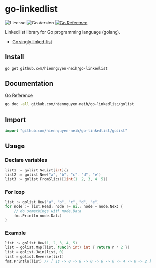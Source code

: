# go-linkedlist

![License](https://img.shields.io/github/license/hiennguyen-neih/go-linkedlist)
![Go Version](https://img.shields.io/badge/go-1.18+-blue)
[![Go Reference](https://pkg.go.dev/badge/github.com/hiennguyen-neih/go-linkedlist/golist.svg)](https://pkg.go.dev/github.com/hiennguyen-neih/go-linkedlist/golist)

Linked list library for Go programming language (golang).

* [Go singly linked-list](./golist/)

## Install

```bash
go get github.com/hiennguyen-neih/go-linkedlist
```

## Documentation

[Go Reference](https://pkg.go.dev/github.com/hiennguyen-neih/go-linkedlist/golist)

```bash
go doc -all github.com/hiennguyen-neih/go-linkedlist/golist
```

## Import

```go
import "github.com/hiennguyen-neih/go-linkedlist/golist"
```

## Usage

### Declare variables

```go
list1 := golist.GoList[int]{}
list2 := golist.New("a", "b", "c", "d", "e")
list3 := golist.FromSlice([]int{1, 2, 3, 4, 5})
```

### For loop

```go
list := golist.New("a", "b", "c", "d", "e")
for node := list.Head; node != nil; node = node.Next {
    // do somethings with node.Data
    fmt.Println(node.Data)
}
```
### Example
```go
list := golist.New(1, 2, 3, 4, 5)
list = golist.Map(list, func(n int) int { return n * 2 })
list = golist.Join(list, 0)
list = golist.Reverse(list)
fmt.Println(list) // [ 10 -> 0 -> 8 -> 0 -> 6 -> 0 -> 4 -> 0 -> 2 ]
```
